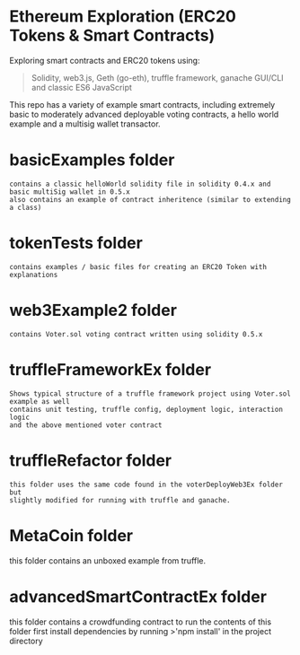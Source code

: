 # Ethereum Exploration (ERC20 Tokens & Smart Contracts)
Exploring smart contracts and ERC20 tokens using:
>Solidity, 
>web3.js, 
>Geth (go-eth),
>truffle framework,
>ganache GUI/CLI 
>and classic ES6 JavaScript

This repo has a variety of example smart contracts, including extremely basic to moderately advanced deployable voting contracts, 
a hello world example and a multisig wallet transactor.

# basicExamples folder
    contains a classic helloWorld solidity file in solidity 0.4.x and basic multiSig wallet in 0.5.x
    also contains an example of contract inheritence (similar to extending a class)

# tokenTests folder
    contains examples / basic files for creating an ERC20 Token with explanations

# web3Example2 folder
    contains Voter.sol voting contract written using solidity 0.5.x

# truffleFrameworkEx folder 
    Shows typical structure of a truffle framework project using Voter.sol example as well
    contains unit testing, truffle config, deployment logic, interaction logic 
    and the above mentioned voter contract

# truffleRefactor folder
    this folder uses the same code found in the voterDeployWeb3Ex folder but 
    slightly modified for running with truffle and ganache.

# MetaCoin folder
   this folder contains an unboxed example from truffle.

# advancedSmartContractEx folder
   this folder contains a crowdfunding contract 
   to run the contents of this folder first install dependencies by running 
     >'npm install' in the project directory